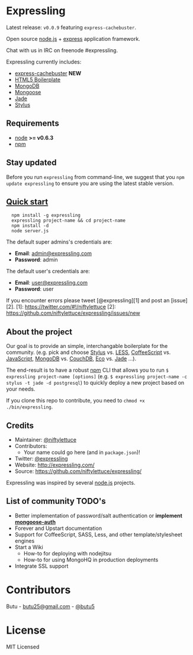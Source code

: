 
# Expressling

Latest release: `v0.0.9` featuring `express-cachebuster`.

Open source [node.js](http://nodejs.org) + [express](http://expressjs.com/) application framework.

Chat with us in IRC on freenode #expressling.

Expressling currently includes:

- [express-cachebuster](https://github.com/niftylettuce/express-cachebuster/) **NEW**
- [HTML5 Boilerplate](http://h5bp.com/)
- [MongoDB](http://www.mongodb.org/)
- [Mongoose](http://mongoosejs.com/)
- [Jade](http://jade-lang.com/)
- [Stylus](http://learnboost.github.com/stylus/)

## Requirements

  * [node](https://github.com/joyent/node) **>= v0.6.3**
  * [npm](https://github.com/isaacs/npm)

## Stay updated

Before you run `expressling` from command-line, we suggest that you
`npm update expressling` to ensure you are using the latest stable version.

## <a href="#quick-start" name="quick-start">Quick start</a>

      npm install -g expressling
      expressling project-name && cd project-name
      npm install -d
      node server.js

The default super admins's credentials are:

* **Email**: admin@expressling.com
* **Password**: admin

The default user's credentials are:

* **Email**: user@expressling.com
* **Password**: user

If you encounter errors please tweet [@expressling][1] and post an [issue][2].
[1]: https://twitter.com/#!/niftylettuce
[2]: https://github.com/niftylettuce/expressling/issues/new

## About the project

Our goal is to provide an simple, interchangable boilerplate for the community.
(e.g. pick and choose [Stylus][3] vs. [LESS][4], [CoffeeScript][5] vs.
[JavaScript][6], [MongoDB][7] vs. [CouchDB][8], [Eco][9] vs. [Jade][10] ...).

[3]: http://learnboost.github.com/stylus
[4]: http://lesscss.org
[5]: http://jashkenas.github.com/coffee-script
[6]: https://developer.mozilla.org/en/JavaScript/Reference
[7]: http://www.mongodb.org
[8]: http://couchdb.apache.org
[9]: https://github.com/sstephenson/eco
[10]: http://jade-lang.com

The end-result is to have a robust [npm](http://npmjs.org) CLI that allows you to run
`$ expressling project-name [options]` (e.g. `$ expressling project-name -c stylus -t jade -d postgresql`)
to quickly deploy a new project based on your needs.

If you clone this repo to contribute, you need to `chmod +x ./bin/expressling`.

## Credits

* Maintainer: [@niftylettuce](https://twitter.com/#!/niftylettuce)
* Contributors:
    - Your name could go here (and in `package.json`)!
* Twitter: [@expressling](https://twitter.com/#!/expressling)
* Website: <http://expressling.com/>
* Source: <https://github.com/niftylettuce/expressling/>

Expressling was inspired by several [node.js](http://nodejs.org) projects.


## List of community TODO's

* Better implementation of password/salt authentication
 or **implement [mongoose-auth](https://github.com/bnoguchi/mongoose-auth)**
* Forever and Upstart documentation
* Support for CoffeeScript, SASS, Less, and other template/stylesheet engines
* Start a Wiki
    - How-to for deploying with nodejitsu
    - How-to for using MongoHQ in production deployments
* Integrate SSL support

# Contributors

Butu - <butu25@gmail.com> - [@butu5](https://github.com/butu5)

# License

MIT Licensed
